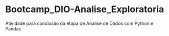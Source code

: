 # Bootcamp_DIO-Analise_Exploratoria
Atividade para conclusão da etapa de Analise de Dados com Python e Pandas
